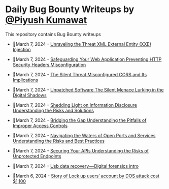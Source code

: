 # Daily Bug Bounty Writeups by [@Piyush Kumawat](https://twitter.com/piyush_supiy) 
This repository contains Bug Bounty writeups

<!-- BLOG-POST-LIST:START -->
 - 💯March 7, 2024 - [Unraveling the Threat XML External Entity &lpar;XXE&rpar; Injection](https://medium.com/@Land2Cyber/unraveling-the-threat-xml-external-entity-xxe-injection-deb11428443d?source=rss------bug_bounty-5) 

 - 💯March 7, 2024 - [Safeguarding Your Web Application Preventing HTTP Security Headers Misconfiguration](https://medium.com/@Land2Cyber/safeguarding-your-web-application-preventing-http-security-headers-misconfiguration-a254d28c060f?source=rss------bug_bounty-5) 

 - 💯March 7, 2024 - [The Silent Threat Misconfigured CORS and Its Implications](https://medium.com/@Land2Cyber/the-silent-threat-misconfigured-cors-and-its-implications-36e78a6f6600?source=rss------bug_bounty-5) 

 - 💯March 7, 2024 - [Unpatched Software The Silent Menace Lurking in the Digital Shadows](https://medium.com/@Land2Cyber/unpatched-software-the-silent-menace-lurking-in-the-digital-shadows-50444914de74?source=rss------bug_bounty-5) 

 - 💯March 7, 2024 - [Shedding Light on Information Disclosure Understanding the Risks and Solutions](https://medium.com/@Land2Cyber/shedding-light-on-information-disclosure-understanding-the-risks-and-solutions-d2f981b85863?source=rss------bug_bounty-5) 

 - 💯March 7, 2024 - [Bridging the Gap Understanding the Pitfalls of Improper Access Controls](https://medium.com/@Land2Cyber/bridging-the-gap-understanding-the-pitfalls-of-improper-access-controls-647a5aac5b44?source=rss------bug_bounty-5) 

 - 💯March 7, 2024 - [Navigating the Waters of Open Ports and Services Understanding the Risks and Best Practices](https://medium.com/@Land2Cyber/navigating-the-waters-of-open-ports-and-services-understanding-the-risks-and-best-practices-ff288998c19a?source=rss------bug_bounty-5) 

 - 💯March 7, 2024 - [Securing Your APIs Understanding the Risks of Unprotected Endpoints](https://medium.com/@Land2Cyber/securing-your-apis-understanding-the-risks-of-unprotected-endpoints-01062f429e0f?source=rss------bug_bounty-5) 

 - 💯March 7, 2024 - [Usb data recovery — Digital forensics intro](https://medium.com/@Rahulkrishnan_R_Panicker/usb-data-recovery-digital-forensics-intro-0c57337425b5?source=rss------bug_bounty-5) 

 - 💯March 6, 2024 - [Story of Lock up users’ account by DOS attack cost $1,100](https://m7arm4n.medium.com/story-of-lock-up-users-account-by-dos-attack-cost-1-100-87b47d06a7c1?source=rss------bug_bounty-5) 
<!-- BLOG-POST-LIST:END -->
